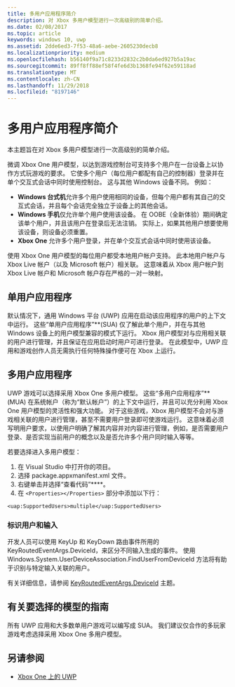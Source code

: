 ```yaml
---
title: 多用户应用程序简介
description: 对 Xbox 多用户模型进行一次高级别的简单介绍。
ms.date: 02/08/2017
ms.topic: article
keywords: windows 10, uwp
ms.assetid: 2dde6ed3-7f53-48a6-aebe-2605230decb8
ms.localizationpriority: medium
ms.openlocfilehash: b56140f9a71c8233d2832c2b0da6ed927b5a19ac
ms.sourcegitcommit: 89ff8ff88ef58f4fe6d3b1368fe94f62e59118ad
ms.translationtype: MT
ms.contentlocale: zh-CN
ms.lasthandoff: 11/29/2018
ms.locfileid: "8197146"
---
```

# <a name="introduction-to-multi-user-applications"></a>多用户应用程序简介

本主题旨在对 Xbox 多用户模型进行一次高级别的简单介绍。

微调 Xbox One 用户模型，以达到游戏控制台可支持多个用户在一台设备上以协作方式玩游戏的要求。 它使多个用户（每位用户都配有自己的控制器）登录并在单个交互式会话中同时使用控制台。 这与其他 Windows 设备不同。 例如：
* **Windows 台式机**允许多个用户使用相同的设备，但每个用户都有其自己的交互式会话，并且每个会话完全独立于设备上的其他会话。
* **Windows 手机**仅允许单个用户使用该设备。 在 OOBE（全新体验）期间确定该单个用户，并且该用户在登录后无法注销。 实际上，如果其他用户想要使用该设备，则设备必须重置。 
* **Xbox One** 允许多个用户登录，并在单个交互式会话中同时使用该设备。

使用 Xbox One 用户模型的每位用户都受本地用户帐户支持。 此本地用户帐户与 Xbox Live 帐户（以及 Microsoft 帐户）相关联。 这意味着从 Xbox 用户帐户到 Xbox Live 帐户和 Microsoft 帐户存在严格的一对一映射。

## <a name="single-user-applications"></a>单用户应用程序
默认情况下，通用 Windows 平台 (UWP) 应用在启动该应用程序的用户的上下文中运行。 这些“单用户应用程序”**(SUA) 仅了解此单个用户，并在与其他 Windows 设备上的用户模型兼容的模式下运行。 Xbox 用户模型对与应用相关联的用户进行管理，并且保证在应用启动时用户可进行登录。 在此模型中，UWP 应用和游戏创作人员无需执行任何特殊操作便可在 Xbox 上运行。 

## <a name="multi-user-applications"></a>多用户应用程序
UWP 游戏可以选择采用 Xbox One 多用户模型。 这些“多用户应用程序”**(MUA) 在系统帐户（称为“默认帐户”）的上下文中运行，并且可以充分利用 Xbox One 用户模型的灵活性和强大功能。 对于这些游戏，Xbox 用户模型不会对与游戏相关联的用户进行管理，甚至不需要用户登录即可使游戏运行。 这意味着必须写明用户要求，以使用户明确了解其内容并对内容进行管理，例如，是否需要用户登录、是否实现当前用户的概念以及是否允许多个用户同时输入等等。
   
若要选择进入多用户模型：   
1. 在 Visual Studio 中打开你的项目。   
2. 选择 package.appxmanifest.xml 文件。   
3. 右键单击并选择“查看代码”****。   
4. 在 `<Properties></Properties>` 部分中添加以下行：

```
<uap:SupportedUsers>multiple</uap:SupportedUsers>
```

### <a name="identifying-users-and-inputs"></a>标识用户和输入
开发人员可以使用 KeyUp 和 KeyDown 路由事件所用的 KeyRoutedEventArgs.DeviceId，来区分不同输入生成的事件。
使用 Windows.System.UserDeviceAssociation.FindUserFromDeviceId 方法将有助于识别与特定输入关联的用户。

有关详细信息，请参阅 [KeyRoutedEventArgs.DeviceId](https://msdn.microsoft.com/library/windows/apps/windows.ui.xaml.input.keyroutedeventargs.deviceid) 主题。


## <a name="guidance-on-which-model-to-choose"></a>有关要选择的模型的指南
所有 UWP 应用和大多数单用户游戏可以编写成 SUA。 我们建议仅合作的多玩家游戏考虑选择采用 Xbox One 多用户模型。

## <a name="see-also"></a>另请参阅
- [Xbox One 上的 UWP](index.md)
